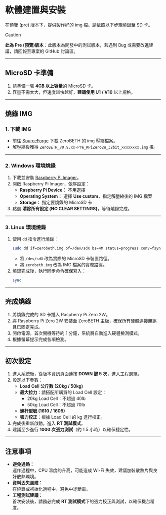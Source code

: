 # 軟體建置與安裝

在預覽 (pre) 版本下，提供製作好的 img 檔。請依照以下步驟燒錄至 SD 卡。

> [!CAUTION]  
> **此為 Pre (預覽)版本**：此版本為開發中的測試版本，若遇到 Bug 或需要改進建議，請回報至專案的 GitHub 討論區。  
---

## MicroSD 卡準備

1. 請準備一張 **4GB 以上容量**的 MicroSD 卡。  
2. 容量不需太大，但速度越快越好，**建議使用 U1 / V10** 以上規格。  

---

## 燒錄 IMG

### 1. 下載 IMG

- 前往 [SourceForge](https://sourceforge.net/projects/zerobeth/files/) 下載 ZeroBETH 的 img 壓縮檔案。
- 解壓縮後獲得 `ZeroBETH_v0.9.xx-Pre_RPiZero2W_32bit_xxxxxxxx.img` 檔。  

---

### 2. Windows 環境燒錄

1. 下載並安裝 [Raspberry Pi Imager](https://www.raspberrypi.com/software/)。
2. 開啟 Raspberry Pi Imager，依序設定：  
   - **Raspberry Pi Device：** 不用選擇  
   - **Operating System：** 選擇 **Use custom**，指定解壓縮後的 IMG 檔案  
   - **Storage：** 指定要燒錄的 MicroSD 卡  
3. 點選 **清除所有設定 (NO CLEAR SETTINGS)**，等待燒錄完成。  

---

### 3. Linux 環境燒錄

1. 使用 `dd` 指令進行燒錄：  
   ```bash
   sudo dd if=zerobeth.img of=/dev/sdX bs=4M status=progress conv=fsync
   ```
   - 將 `/dev/sdX` 改為實際的 MicroSD 卡裝置路徑。  
   - 將 `zerobeth.img` 改為 IMG 檔案的實際路徑。  
2. 燒錄完成後，執行同步命令確保寫入：  
   ```bash
   sync
   ```  

---

## 完成燒錄

1. 將燒錄完成的 SD 卡插入 Raspberry Pi Zero 2W。
2. 將 Raspberry Pi Zero 2W 安裝至 ZeroBETH 主板，確保所有硬體連接無誤且已固定完成。
3. 開啟電源，首次開機等待約 1 分鐘，系統將自動進入硬體檢測模式。
4. 根據螢幕提示完成各項檢測。

---

## 初次設定

1. 進入系統後，從版本資訊頁面連按 **DOWN 鍵 5 次**，進入工程選單。  
2. 設定以下參數：  
   - **Load Cell 公斤數 (20kg / 50kg)**  
   - **最大拉力**：請搭配所購買的 Load Cell 設定：  
     - 20kg Load Cell：不超過 40lb  
     - 50kg Load Cell：不超過 70lb
   - **螺杆型號 (1610 / 1605)**  
   - **張力校正**：根據 Load Cell 的 kg 進行校正。  
3. 完成後重新啟動，進入 **RT 測試模式**。  
4. 建議至少進行 **1000 次張力測試**（約 1.5 小時）以確保穩定性。  

---

## 注意事項

- **避免過熱：**  
  運作過程中，CPU 溫度的升高，可能造成 Wi-Fi 失效，建議加裝散熱片與良好散熱環境。  
- **資料丟失風險：**  
  在燒錄或初始化過程中，避免中途斷電。  
- **工程測試建議：**  
  首次安裝後，請務必完成 **RT 測試模式**下的張力校正與測試，以確保機台精度。  

